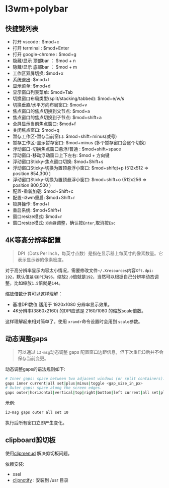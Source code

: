 # I3wm+polybar

## 快捷键列表

- 打开 vscode : $mod+c
- 打开 terminal : $mod+Enter
- 打开 google-chrome :  $mod+g
- 隐藏/显示 顶部bar ： $mod + n
- 隐藏/显示 底部bar ： $mod + m
- 工作区双屏切换: $mod+x
- 系统退出: $mod+l
- 显示菜单: $mod+d
- 显示窗口列表菜单: $mod+Tab
- 切换窗口布局类型(split/stacking/tabbed): $mod+e/w/s
- 切换垂直/水平方向布局窗口: $mod+v
- 焦点窗口的焦点切换到父节点: $mod+a
- 焦点窗口的焦点切换到子节点: $mod+shift+a
- 全屏显示当前焦点窗口: $mod+f
- 关闭焦点窗口: $mod+q
- 暂存工作区-暂存当前窗口: $mod+shift+minus(减号)
- 暂存工作区-显示暂存窗口: $mod+minus (多个暂存窗口会逐个切换)
- 浮动窗口-切换焦点窗口悬浮/普通 : $mod+shift+space
- 浮动窗口-移动浮动窗口上下左右: $mod + 方向键
- 浮动窗口Sticky-焦点窗口切换: $mod+Shift+s
- 浮动窗口Sticky-切换为置顶悬浮小窗口: $mod+shifqt+p (512x512 => position 854,300 )
- 浮动窗口Sticky-切换为置顶悬浮小窗口: $mod+shift+o (512x256 => position 800,500 )
- 配置-重新加载: $mod+Shift+c
- 配置-i3wm重启: $mod+Shift+r
- 锁屏操作: $mod+l
- 重启系统: $mod+Shift+l
- 窗口resize模式: $mod+r
- 窗口resize模式: `方向键`调整，确认按`Enter`,取消按`Esc`

## 4K等高分辨率配置
> DPI（Dots Per Inch，每英寸点数）是指在显示器上每英寸的像素数量。它表示显示器的像素密度。

对于高分辨率显示内容太小情况，需要修改文件`~/.Xresources`内容`Xft.dpi: 192`，默认值`基准DPI`为`96`，缩放`2.0`倍就是`192`，当然可以根据自己分辨率动态调整，比如缩放`1.5`倍就是`144`。

缩放倍数计算可以这样理解：
- 基准DPI数值 适用于 1920x1080 分辨率显示效果。
- 4K分辨率(3860x2160) 的DPI应该是 2160/1080 的缩放scale倍数。

这样理解起来相对简单了。使用 `xrandr`命令设置时会用到 `scale`参数。

## 动态调整gaps
> 可以通过 `i3-msg`动态调整 gaps 配置窗口边距信息，但下次重启i3后并不会保存当前变更。

动态调整gaps的语法规则如下:
```sh
# Inner gaps: space between two adjacent windows (or split containers).
gaps inner current|all set|plus|minus|toggle <gap_size_in_px>
# Outer gaps: space along the screen edges.
gaps outer|horizontal|vertical|top|right|bottom|left current|all set|plus|minus|toggle <gap_size_in_px>
```

示例:
```sh
i3-msg gaps outer all set 10
```
执行后所有窗口立即产生变化。

## clipboard剪切板

使用[clipmenud](https://github.com/cdown/clipmenu) 解决剪切板问题。

依赖安装:
- xsel
- [clipnotify](https://github.com/cdown/clipnotify.git)  : 安装到 /usr 目录



